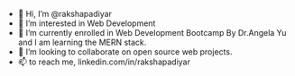 - 👋 Hi, I’m @rakshapadiyar
- 👀 I’m interested in Web Development
- 🌱 I’m currently enrolled in Web Development Bootcamp By Dr.Angela Yu and I am learning the MERN stack.
- 💞️ I’m looking to collaborate on open source web projects.  
- 📫 to reach me, linkedin.com/in/rakshapadiyar

<!---
rakshapadiyar/rakshapadiyar is a ✨ special ✨ repository because its `README.md` (this file) appears on your GitHub profile.
You can click the Preview link to take a look at your changes.
--->
